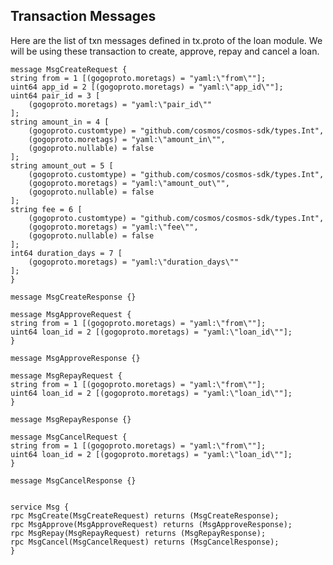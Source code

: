 ## Transaction Messages

Here are the list of txn messages defined in tx.proto of the loan module. We will be using these transaction to create, approve, repay and cancel a loan.


    message MsgCreateRequest {
    string from = 1 [(gogoproto.moretags) = "yaml:\"from\""];
    uint64 app_id = 2 [(gogoproto.moretags) = "yaml:\"app_id\""];
    uint64 pair_id = 3 [
        (gogoproto.moretags) = "yaml:\"pair_id\""
    ];
    string amount_in = 4 [
        (gogoproto.customtype) = "github.com/cosmos/cosmos-sdk/types.Int",
        (gogoproto.moretags) = "yaml:\"amount_in\"",
        (gogoproto.nullable) = false
    ];
    string amount_out = 5 [
        (gogoproto.customtype) = "github.com/cosmos/cosmos-sdk/types.Int",
        (gogoproto.moretags) = "yaml:\"amount_out\"",
        (gogoproto.nullable) = false
    ];
    string fee = 6 [
        (gogoproto.customtype) = "github.com/cosmos/cosmos-sdk/types.Int",
        (gogoproto.moretags) = "yaml:\"fee\"",
        (gogoproto.nullable) = false
    ];
    int64 duration_days = 7 [
        (gogoproto.moretags) = "yaml:\"duration_days\""
    ];
    }

    message MsgCreateResponse {}

    message MsgApproveRequest {
    string from = 1 [(gogoproto.moretags) = "yaml:\"from\""];
    uint64 loan_id = 2 [(gogoproto.moretags) = "yaml:\"loan_id\""];
    }

    message MsgApproveResponse {}

    message MsgRepayRequest {
    string from = 1 [(gogoproto.moretags) = "yaml:\"from\""];
    uint64 loan_id = 2 [(gogoproto.moretags) = "yaml:\"loan_id\""];
    }

    message MsgRepayResponse {}

    message MsgCancelRequest {
    string from = 1 [(gogoproto.moretags) = "yaml:\"from\""];
    uint64 loan_id = 2 [(gogoproto.moretags) = "yaml:\"loan_id\""];
    }

    message MsgCancelResponse {}


    service Msg {
    rpc MsgCreate(MsgCreateRequest) returns (MsgCreateResponse);
    rpc MsgApprove(MsgApproveRequest) returns (MsgApproveResponse);
    rpc MsgRepay(MsgRepayRequest) returns (MsgRepayResponse);
    rpc MsgCancel(MsgCancelRequest) returns (MsgCancelResponse);
    }
